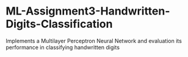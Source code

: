 # ML-Assignment3-Handwritten-Digits-Classification
Implements a Multilayer Perceptron Neural Network and evaluation its performance in classifying handwritten digits
